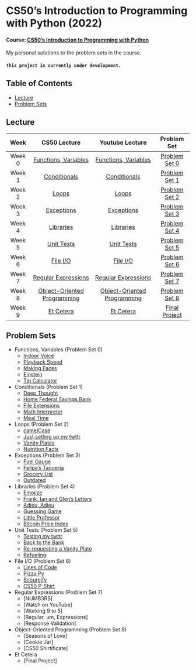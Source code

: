 # CS50’s Introduction to Programming with Python (2022)

#### Course: [CS50’s Introduction to Programming with Python](https://cs50.harvard.edu/python/2022/)

My personal solutions to the problem sets in the course.

#### `This project is currently under development.`

## Table of Contents
- [Lecture](#lecture)
- [Problem Sets](#problem-sets)

## Lecture
|   Week | CS50 Lecture                                                                 | Youtube Lecture                                             | Problem Set                                                    |
|:------:|:----------------------------------------------------------------------------:|:-----------------------------------------------------------:|:--------------------------------------------------------------:|
| Week 0 | [Functions, Variables](https://cs50.harvard.edu/python/2022/weeks/0/)        | [Functions, Variables](https://youtu.be/JP7ITIXGpHk)        | [Problem Set 0](https://cs50.harvard.edu/python/2022/psets/0/) |
| Week 1 | [Conditionals](https://cs50.harvard.edu/python/2022/weeks/1/)                | [Conditionals](https://youtu.be/_b6NgY_pMdw)                | [Problem Set 1](https://cs50.harvard.edu/python/2022/psets/1/) |
| Week 2 | [Loops](https://cs50.harvard.edu/python/2022/weeks/2/)                       | [Loops](https://youtu.be/-7xg8pGcP6w)                       | [Problem Set 2](https://cs50.harvard.edu/python/2022/psets/2/) |
| Week 3 | [Exceptions](https://cs50.harvard.edu/python/2022/weeks/3/)                  | [Exceptions](https://youtu.be/LW7g1169v7w)                  | [Problem Set 3](https://cs50.harvard.edu/python/2022/psets/3/) |
| Week 4 | [Libraries](https://cs50.harvard.edu/python/2022/weeks/4/)                   | [Libraries](https://youtu.be/MztLZWibctI)                   | [Problem Set 4](https://cs50.harvard.edu/python/2022/psets/4/) |
| Week 5 | [Unit Tests](https://cs50.harvard.edu/python/2022/weeks/5/)                  | [Unit Tests](https://youtu.be/tIrcxwLqzjQ)                  | [Problem Set 5](https://cs50.harvard.edu/python/2022/psets/5/) |
| Week 6 | [File I/O](https://cs50.harvard.edu/python/2022/weeks/6/)                    | [File I/O](https://youtu.be/KD-Yoel6EVQ)                    | [Problem Set 6](https://cs50.harvard.edu/python/2022/psets/6/) |
| Week 7 | [Regular Expressions](https://cs50.harvard.edu/python/2022/weeks/7/)         | [Regular Expressions](https://youtu.be/hy3sd9MOAcc)         | [Problem Set 7](https://cs50.harvard.edu/python/2022/psets/7/) |
| Week 8 | [Object-Oriented Programming](https://cs50.harvard.edu/python/2022/weeks/8/) | [Object-Oriented Programming](https://youtu.be/e4fwY9ZsxPw) | [Problem Set 8](https://cs50.harvard.edu/python/2022/psets/8/) |
| Week 9 | [Et Cetera](https://cs50.harvard.edu/python/2022/weeks/9/)                   | [Et Cetera](https://youtu.be/6pgodt1mezg)                   | [Final Project](https://cs50.harvard.edu/python/2022/project/) |

## Problem Sets
- Functions, Variables (Problem Set 0)
  - [Indoor Voice](01-Functions_and_Variables/indoor.py)
  - [Playback Speed](01-Functions_and_Variables/playback.py)
  - [Making Faces](01-Functions_and_Variables/faces.py)
  - [Einstein](01-Functions_and_Variables/einstein.py)
  - [Tip Calculator](01-Functions_and_Variables/tip.py)
- Conditionals (Problem Set 1)
  - [Deep Thought](02-Conditionals/deep.py)
  - [Home Federal Savings Bank](02-Conditionals/bank.py)
  - [File Extensions](02-Conditionals/extensions.py)
  - [Math Interpreter](02-Conditionals/interpreter.py)
  - [Meal Time](02-Conditionals/meal.py)
- Loops (Problem Set 2)
  - [camelCase](03-Loops/camel.py)
  - [Just setting up my twttr](03-Loops/twttr.py)
  - [Vanity Plates](03-Loops/plates.py)
  - [Nutrition Facts](03-Loops/nutrition.py)
- Exceptions (Problem Set 3)
  - [Fuel Gauge](04-Exceptions/fuel.py)
  - [Felipe’s Taqueria](04-Exceptions/taqueria.py)
  - [Grocery List](04-Exceptions/grocery.py)
  - [Outdated](04-Exceptions/outdated.py)
- Libraries (Problem Set 4)
  - [Emojize](05-Libraries/emojize.py)
  - [Frank, Ian and Glen’s Letters](05-Libraries/figlet.py)
  - [Adieu, Adieu](05-Libraries/adieu.py)
  - [Guessing Game](05-Libraries/game.py)
  - [Little Professor](05-Libraries/professor.py)
  - [Bitcoin Price Index](05-Libraries/bitcoin.py)
- Unit Tests (Problem Set 5)
  - [Testing my twttr](06-Unit_Tests/test_twttr/test_twttr.py)
  - [Back to the Bank](06-Unit_Tests/test_bank/test_bank.py)
  - [Re-requesting a Vanity Plate](06-Unit_Tests/test_plates/test_plates.py)
  - [Refueling](06-Unit_Tests/test_fuel/test_fuel.py)
- File I/O (Problem Set 6)
  - [Lines of Code](07-File_IO/lines/lines.py)
  - [Pizza Py](07-File_IO/pizza/pizza.py)
  - [Scourgify](07-File_IO/scourgify/scourgify.py)
  - [CS50 P-Shirt](07-File_IO/shirt/shirt.py)
- Regular Expressions (Problem Set 7)
  - [NUMB3RS]
  - [Watch on YouTube]
  - [Working 9 to 5]
  - [Regular, um, Expressions]
  - [Response Validation]
- Object-Oriented Programming (Problem Set 8)
  - [Seasons of Love]
  - [Cookie Jar]
  - [CS50 Shirtificate]
- Et Cetera
  - [Final Project]
